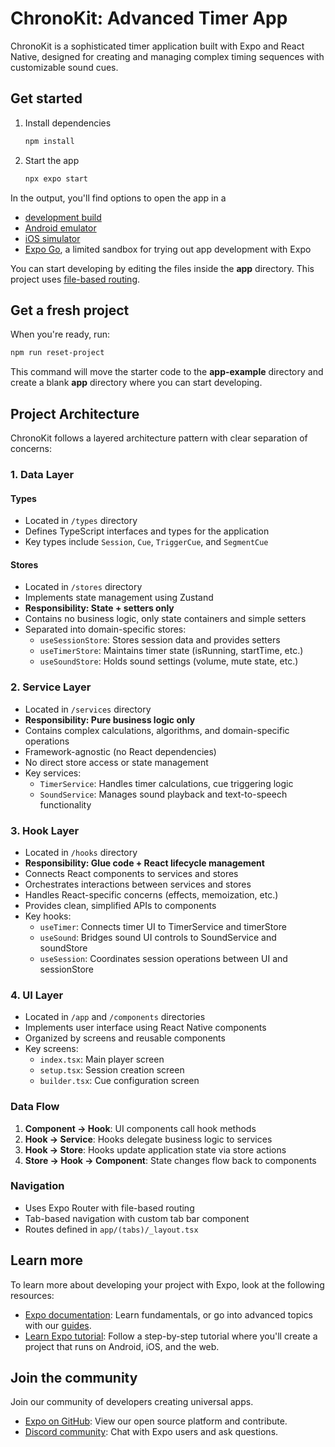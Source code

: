 # ChronoKit: Advanced Timer App

ChronoKit is a sophisticated timer application built with Expo and React Native, designed for creating and managing complex timing sequences with customizable sound cues.

## Get started

1. Install dependencies

   ```bash
   npm install
   ```

2. Start the app

   ```bash
   npx expo start
   ```

In the output, you'll find options to open the app in a

- [development build](https://docs.expo.dev/develop/development-builds/introduction/)
- [Android emulator](https://docs.expo.dev/workflow/android-studio-emulator/)
- [iOS simulator](https://docs.expo.dev/workflow/ios-simulator/)
- [Expo Go](https://expo.dev/go), a limited sandbox for trying out app development with Expo

You can start developing by editing the files inside the **app** directory. This project uses [file-based routing](https://docs.expo.dev/router/introduction).

## Get a fresh project

When you're ready, run:

```bash
npm run reset-project
```

This command will move the starter code to the **app-example** directory and create a blank **app** directory where you can start developing.

## Project Architecture

ChronoKit follows a layered architecture pattern with clear separation of concerns:

### 1. Data Layer

#### Types
- Located in `/types` directory
- Defines TypeScript interfaces and types for the application
- Key types include `Session`, `Cue`, `TriggerCue`, and `SegmentCue`

#### Stores
- Located in `/stores` directory
- Implements state management using Zustand
- **Responsibility: State + setters only**
- Contains no business logic, only state containers and simple setters
- Separated into domain-specific stores:
  - `useSessionStore`: Stores session data and provides setters
  - `useTimerStore`: Maintains timer state (isRunning, startTime, etc.)
  - `useSoundStore`: Holds sound settings (volume, mute state, etc.)

### 2. Service Layer

- Located in `/services` directory
- **Responsibility: Pure business logic only**
- Contains complex calculations, algorithms, and domain-specific operations
- Framework-agnostic (no React dependencies)
- No direct store access or state management
- Key services:
  - `TimerService`: Handles timer calculations, cue triggering logic
  - `SoundService`: Manages sound playback and text-to-speech functionality

### 3. Hook Layer

- Located in `/hooks` directory
- **Responsibility: Glue code + React lifecycle management**
- Connects React components to services and stores
- Orchestrates interactions between services and stores
- Handles React-specific concerns (effects, memoization, etc.)
- Provides clean, simplified APIs to components
- Key hooks:
  - `useTimer`: Connects timer UI to TimerService and timerStore
  - `useSound`: Bridges sound UI controls to SoundService and soundStore
  - `useSession`: Coordinates session operations between UI and sessionStore

### 4. UI Layer

- Located in `/app` and `/components` directories
- Implements user interface using React Native components
- Organized by screens and reusable components
- Key screens:
  - `index.tsx`: Main player screen
  - `setup.tsx`: Session creation screen
  - `builder.tsx`: Cue configuration screen

### Data Flow

1. **Component → Hook**: UI components call hook methods
2. **Hook → Service**: Hooks delegate business logic to services
3. **Hook → Store**: Hooks update application state via store actions
4. **Store → Hook → Component**: State changes flow back to components

### Navigation

- Uses Expo Router with file-based routing
- Tab-based navigation with custom tab bar component
- Routes defined in `app/(tabs)/_layout.tsx`

## Learn more

To learn more about developing your project with Expo, look at the following resources:

- [Expo documentation](https://docs.expo.dev/): Learn fundamentals, or go into advanced topics with our [guides](https://docs.expo.dev/guides).
- [Learn Expo tutorial](https://docs.expo.dev/tutorial/introduction/): Follow a step-by-step tutorial where you'll create a project that runs on Android, iOS, and the web.

## Join the community

Join our community of developers creating universal apps.

- [Expo on GitHub](https://github.com/expo/expo): View our open source platform and contribute.
- [Discord community](https://chat.expo.dev): Chat with Expo users and ask questions.
